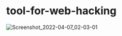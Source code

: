 # tool-for-web-hacking

![Screenshot_2022-04-07_02-03-01](https://user-images.githubusercontent.com/102387043/162162768-0ebfcab4-ab69-4c3f-8cf7-4256022492e0.jpg)

